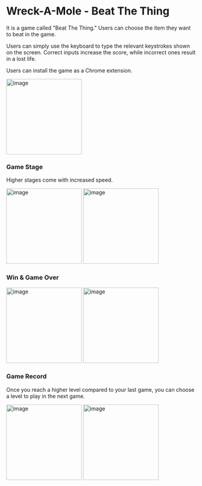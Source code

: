 # Wreck-A-Mole - Beat The Thing

It is a game called "Beat The Thing." Users can choose the item they want to beat in the game.

Users can simply use the keyboard to type the relevant keystrokes shown on the screen. Correct inputs increase the score, while incorrect ones result in a lost life.

Users can install the game as a Chrome extension.

<img width="200" alt="image" src="https://github.com/user-attachments/assets/bc68193b-2670-4a46-8175-dafbc2fd02e3">

### Game Stage

Higher stages come with increased speed.

<img width="200" alt="image" src="https://github.com/user-attachments/assets/5f39b810-be10-4485-bdf6-a98bb54b014e">
<img width="200" alt="image" src="https://github.com/user-attachments/assets/860cd32e-5867-4546-b9e4-444ca7e8e5e4">

### Win & Game Over
<img width="200" alt="image" src="https://github.com/user-attachments/assets/baade32a-1b41-4a87-9400-6e11ce16fbbb">

<img width="200" alt="image" src="https://github.com/user-attachments/assets/8d52c672-9096-4e9b-9dbe-b4751287836f">

### Game Record

Once you reach a higher level compared to your last game, you can choose a level to play in the next game.

<img width="200" alt="image" src="https://github.com/user-attachments/assets/1b57fbbb-dafe-45bd-8d78-fa0d4f6446ab">
<img width="200" alt="image" src="https://github.com/user-attachments/assets/293207f4-adf3-4af7-a4a1-641c42fa7b3c">
